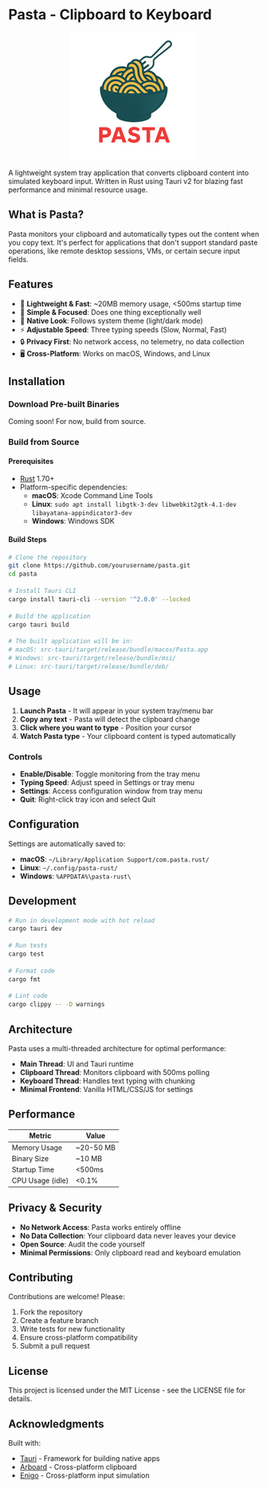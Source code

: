 # Pasta - Clipboard to Keyboard

<p align="center">
  <img src="src-tauri/assets/logo.png" alt="Pasta Logo" width="256" height="256">
</p>

A lightweight system tray application that converts clipboard content into simulated keyboard input. Written in Rust using Tauri v2 for blazing fast performance and minimal resource usage.

## What is Pasta?

Pasta monitors your clipboard and automatically types out the content when you copy text. It's perfect for applications that don't support standard paste operations, like remote desktop sessions, VMs, or certain secure input fields.

## Features

- 🚀 **Lightweight & Fast**: ~20MB memory usage, <500ms startup time
- 🎯 **Simple & Focused**: Does one thing exceptionally well
- 🎨 **Native Look**: Follows system theme (light/dark mode)
- ⚡ **Adjustable Speed**: Three typing speeds (Slow, Normal, Fast)
- 🔒 **Privacy First**: No network access, no telemetry, no data collection
- 🖥️ **Cross-Platform**: Works on macOS, Windows, and Linux

## Installation

### Download Pre-built Binaries
Coming soon! For now, build from source.

### Build from Source

#### Prerequisites
- [Rust](https://rustup.rs/) 1.70+
- Platform-specific dependencies:
  - **macOS**: Xcode Command Line Tools
  - **Linux**: `sudo apt install libgtk-3-dev libwebkit2gtk-4.1-dev libayatana-appindicator3-dev`
  - **Windows**: Windows SDK

#### Build Steps
```bash
# Clone the repository
git clone https://github.com/yourusername/pasta.git
cd pasta

# Install Tauri CLI
cargo install tauri-cli --version '^2.0.0' --locked

# Build the application
cargo tauri build

# The built application will be in:
# macOS: src-tauri/target/release/bundle/macos/Pasta.app
# Windows: src-tauri/target/release/bundle/msi/
# Linux: src-tauri/target/release/bundle/deb/
```

## Usage

1. **Launch Pasta** - It will appear in your system tray/menu bar
2. **Copy any text** - Pasta will detect the clipboard change
3. **Click where you want to type** - Position your cursor
4. **Watch Pasta type** - Your clipboard content is typed automatically

### Controls
- **Enable/Disable**: Toggle monitoring from the tray menu
- **Typing Speed**: Adjust speed in Settings or tray menu
- **Settings**: Access configuration window from tray menu
- **Quit**: Right-click tray icon and select Quit

## Configuration

Settings are automatically saved to:
- **macOS**: `~/Library/Application Support/com.pasta.rust/`
- **Linux**: `~/.config/pasta-rust/`
- **Windows**: `%APPDATA%\pasta-rust\`

## Development

```bash
# Run in development mode with hot reload
cargo tauri dev

# Run tests
cargo test

# Format code
cargo fmt

# Lint code
cargo clippy -- -D warnings
```

## Architecture

Pasta uses a multi-threaded architecture for optimal performance:
- **Main Thread**: UI and Tauri runtime
- **Clipboard Thread**: Monitors clipboard with 500ms polling
- **Keyboard Thread**: Handles text typing with chunking
- **Minimal Frontend**: Vanilla HTML/CSS/JS for settings

## Performance

| Metric | Value |
|--------|-------|
| Memory Usage | ~20-50 MB |
| Binary Size | ~10 MB |
| Startup Time | <500ms |
| CPU Usage (idle) | <0.1% |

## Privacy & Security

- **No Network Access**: Pasta works entirely offline
- **No Data Collection**: Your clipboard data never leaves your device
- **Open Source**: Audit the code yourself
- **Minimal Permissions**: Only clipboard read and keyboard emulation

## Contributing

Contributions are welcome! Please:
1. Fork the repository
2. Create a feature branch
3. Write tests for new functionality
4. Ensure cross-platform compatibility
5. Submit a pull request

## License

This project is licensed under the MIT License - see the LICENSE file for details.

## Acknowledgments

Built with:
- [Tauri](https://tauri.app/) - Framework for building native apps
- [Arboard](https://github.com/1Password/arboard) - Cross-platform clipboard
- [Enigo](https://github.com/enigo-rs/enigo) - Cross-platform input simulation